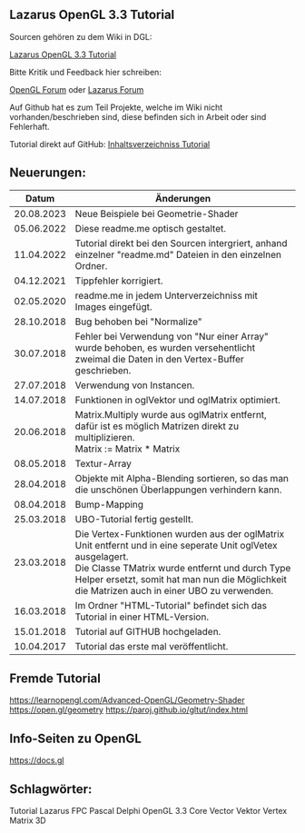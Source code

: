 ## Lazarus OpenGL 3.3 Tutorial

Sourcen gehören zu dem Wiki in DGL:

[Lazarus OpenGL 3.3 Tutorial](https://wiki.delphigl.com/index.php/Lazarus_-_OpenGL_3.3_Tutorial)

Bitte Kritik und Feedback hier schreiben:

[OpenGL Forum](https://delphigl.com/forum/viewtopic.php?f=13&t=11565&p=100919#p100919)
oder
[Lazarus Forum]( http://www.lazarusforum.de/viewtopic.php?f=29&t=11373&p=101685&hilit=opengl+3.3#p101685)


Auf Github hat es zum Teil Projekte, welche im Wiki nicht vorhanden/beschrieben sind, diese befinden sich in Arbeit oder sind Fehlerhaft.

Tutorial direkt auf GitHub:
[Inhaltsverzeichniss Tutorial](wiki.md)



## Neuerungen:

| Datum | Änderungen 
| :---: | ---
| 20.08.2023 | Neue Beispiele bei Geometrie-Shader
| 05.06.2022 | Diese readme.me optisch gestaltet.
| 11.04.2022 | Tutorial direkt bei den Sourcen intergriert, anhand einzelner "readme.md" Dateien in den einzelnen Ordner.
| 04.12.2021 | Tippfehler korrigiert.
| 02.05.2020 | readme.me in jedem Unterverzeichniss mit Images eingefügt.
| 28.10.2018 | Bug behoben bei "Normalize"
| 30.07.2018 | Fehler bei Verwendung von "Nur einer Array" wurde behoben, es wurden versehentlicht zweimal die Daten in den Vertex-Buffer geschrieben.
| 27.07.2018 | Verwendung von Instancen.
| 14.07.2018 | Funktionen in oglVektor und oglMatrix optimiert.
| 20.06.2018 | Matrix.Multiply wurde aus oglMatrix entfernt, dafür ist es möglich Matrizen direkt zu multiplizieren.<br>Matrix := Matrix * Matrix
| 08.05.2018 | Textur-Array
| 28.04.2018 | Objekte mit Alpha-Blending sortieren, so das man die unschönen Überlappungen verhindern kann.
| 08.04.2018 | Bump-Mapping
| 25.03.2018 | UBO-Tutorial fertig gestellt.
| 23.03.2018 | Die Vertex-Funktionen wurden aus der oglMatrix Unit entfernt und in eine seperate Unit oglVetex ausgelagert.<br>Die Classe TMatrix wurde entfernt und durch Type Helper ersetzt, somit hat man nun die Möglichkeit die Matrizen auch in einer UBO zu verwenden.
| 16.03.2018 | Im Ordner "HTML-Tutorial" befindet sich das Tutorial in einer HTML-Version.
| 15.01.2018 | Tutorial auf GITHUB hochgeladen.
| 10.04.2017 | Tutorial das erste mal veröffentlicht.

## Fremde Tutorial

https://learnopengl.com/Advanced-OpenGL/Geometry-Shader
https://open.gl/geometry
https://paroj.github.io/gltut/index.html

## Info-Seiten zu OpenGL

https://docs.gl



## Schlagwörter: 
Tutorial Lazarus FPC Pascal Delphi OpenGL 3.3 Core Vector Vektor Vertex Matrix 3D


